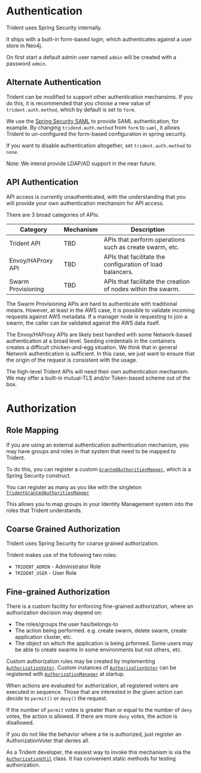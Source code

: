 # Authentication

Trident uses Spring Security internally.  

It ships with a built-in form-based login, which authenticates against a user store in Neo4j.  

On first start a default admin user named ```admin``` will be created with a password ```admin```.

## Alternate Authentication

Trident can be modified to support other authentication mechansims.  If you do this, it is recommended that you choose a new value of ```trident.auth.method```, which by default is set to ```form```.

We use the [Spring Security SAML](https://projects.spring.io/spring-security-saml/) to provide SAML
authentication, for example.  By changing ```tridend.auth.method``` from ```form``` to ```saml```, it allows Trident to un-configured the form-based configuration in spring security.

If you want to disable authentication altogether, set ```trident.auth.method``` to ```none```.

Note: We intend provide LDAP/AD support in the near future.


## API Authentication

API access is currently unauthenticated, with the understanding that you will provide your own authentication mechansim for API access.


There are 3 broad categories of APIs:

|Category|Mechanism|Description|
|--------|---------|-----------|
|Trident API | TBD | APIs that perform operations such as create swarm, etc. |
|Envoy/HAProxy API | TBD | APIs that facilitate the configuration of load balancers. |
|Swarm Provisioning| TBD | APIs that facilitate the creation of nodes within the swarm.|

The Swarm Provisioning APIs are hard to authenticate with traditional means.  However, at least in the AWS case, it is possible to validate incoming requests against AWS metadata.  If a manager node is 
requesting to join a swarm, the caller can be validated  against the AWS data itself.

The Envoy/HAProxy APIs are likely best handled wtih some Network-based authentication at a broad level.  Seeding credentials in the containers creates a difficult chicken-and-egg situation. We think that in general Network authentication is sufficient.  In this case, we just want to ensure that the origin of the request is consistent with the usage.

The high-level Trident APIs will need their own authentication mechanism.  We may offer a built-in mutual-TLS and/or Token-based scheme out of the box.


# Authorization

## Role Mapping

If you are using an external authentication authentication mechanism, you may have groups and roles in that system that need to be mapped to Trident.

To do this, you can register a custom [```GrantedAuthoritiesMapper```](https://docs.spring.io/spring-security/site/docs/current/apidocs/index.html?org/springframework/security/core/authority/mapping/GrantedAuthoritiesMapper.html), which is a Spring Security construct.  

You can register as many as you like with the singleton [```TridentGrantedAuthoritiesMapper```](https://github.com/LendingClub/trident/src/main/java/org/lendingclub/trident/auth/TridentGrantedAuthoritiesMapper.java)

This allows you to map groups in your Identity Management system into the roles that Trident understands.

## Coarse Grained Authorization
Trident uses Spring Security for coarse grained authorization.

Trident makes use of the following two roles:

* ```TRIDENT_ADMIN``` - Administrator Role
* ```TRIDENT_USER```  - User Role

## Fine-grained Authorization

There is a custom facility for enforcing fine-grained authorization, where an authorization decision may depend on:

* The roles/groups the user has/belongs-to
* The action being performed.  e.g. create swarm, delete swarm, create application cluster, etc.
* The object on which the application is being prformed.  Some users may be able to create swarms in some environments but not others, etc. 

Custom authorization rules may be created by implementing [```AuthorizationVoter```](https://github.com/LendingClub/trident/macgyver-core/src/main/java/io/macgyver/core/auth/AuthorizationVoter.java).  Custom instances of [```AuthorizationVoter```](https://github.com/LendingClub/trident/macgyver-core/src/main/java/io/macgyver/core/auth/AuthorizationVoter.java) can be registered with 
[```AuthorizationManager```](https://github.com/LendingClub/trident/macgyver-core/src/main/java/io/macgyver/core/auth/AuthorizationManager.java) at startup.

When actions are evaluated for authorization, all registered voters are executed in sequence.  Those that are interested in the given action can decide to ```permit()``` or ```deny()``` the request.

If the number of ```permit``` votes is greater than or equal to the number of ```deny``` votes, the action is allowed.  If there are more ```deny``` votes, the action is disallowed.

If you do not like the behavior where a tie is authorized, just register an AuthorizationVoter that denies all.

As a Trident developer, the easiest way to invoke this mechanism is via the [```AuthorizationUtil```](https://github.com/LendingClub/trident/src/main/java/org/lendingclub/trident/auth/AuthorizationUtil.java) class.  It has convenient 
static methods for testing authorization.


